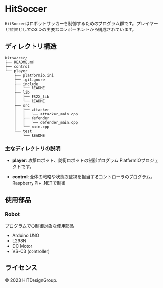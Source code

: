  # HitSoccer

`HitSoccer`はロボットサッカーを制御するためのプログラム群です。プレイヤーと監督としての2つの主要なコンポーネントから構成されています。

## ディレクトリ構造

```
hitsoccer/
├── README.md
├── control
└── player
    ├── platformio.ini
    ├── .gitignore
    ├── include
    │   └── README
    ├── lib
    │   ├── PS2X_lib
    │   └── README
    ├── src
    │   ├── attacker
    │   │   └── attacker_main.cpp
    │   ├── defender
    │   │   └── defender_main.cpp
    │   └── main.cpp
    └── test
        └── README
```

### 主なディレクトリの説明

- **player**: 攻撃ロボット、防衛ロボットの制御プログラム PlatformIOプロジェクトです。

- **control**: 全体の戦略や状態の監視を担当するコントローラのプログラム。Raspberry Pi+ .NETで制御

## 使用部品

### Robot

プログラムでの制御対象な使用部品

- Arduino UNO
- L298N
- DC Motor
- VS-C3 (controller)

## ライセンス

© 2023 HITDesignGroup.
